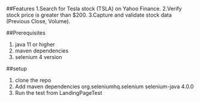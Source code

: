 ##Features
1.Search for Tesla stock (TSLA) on Yahoo Finance.
2.Verify stock price is greater than $200.
3.Capture and validate stock data (Previous Close, Volume).

##Prerequisites
1. java 11 or higher
2. maven dependencies
3. selenium 4 version

##setup
1. clone the repo
2. Add maven dependencies
   <dependencies>
    <dependency>
        <groupId>org.seleniumhq.selenium</groupId>
        <artifactId>selenium-java</artifactId>
        <version>4.0.0</version>
    </dependency>
3. Run the test from LandingPageTest